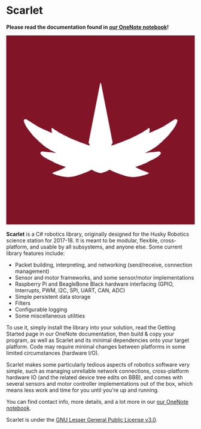 # Scarlet
**Please read the documentation found in [our OneNote notebook](https://1drv.ms/u/s!AseFMLuUHe5LlrNT8SEuX9cTHDTddA)!**

<img alt="Scarlet Logo" src="_Logo/ScarletLogo.png" size="192">

**Scarlet** is a C# robotics library, originally designed for the Husky Robotics science station for 2017-18. It is meant to be modular, flexible, cross-platform, and usable by all subsystems, and anyone else. Some current library features include:
- Packet building, interpreting, and networking (send/receive, connection management)
- Sensor and motor frameworks, and some sensor/motor implementations
- Raspberry Pi and BeagleBone Black hardware interfacing (GPIO, Interrupts, PWM, I2C, SPI, UART, CAN, ADC)
- Simple persistent data storage
- Filters
- Configurable logging
- Some miscellaneous utilities

To use it, simply install the library into your solution, read the Getting Started page in our OneNote documentation, then build & copy your program, as well as Scarlet and its minimal dependencies onto your target platform. Code may require minimal changes between platforms in some limited circumstances (hardware I/O).

Scarlet makes some particularly tedious aspects of robotics software very simple, such as managing unreliable network connections, cross-platform hardware IO (and the related device tree edits on BBB), and comes with several sensors and motor controller implementations out of the box, which means less work and time for you until you're up and running.

You can find contact info, more details, and a lot more in our [our OneNote notebook](https://1drv.ms/u/s!AseFMLuUHe5LlrNT8SEuX9cTHDTddA).

Scarlet is under the [GNU Lesser General Public License v3.0](LICENSE.txt).